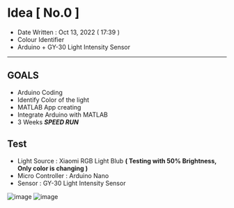 # Idea [ No.0 ]
- Date Written : Oct 13, 2022 ( 17:39 )
- Colour Identifier 
- Arduino + GY-30 Light Intensity Sensor

* * *

## GOALS
- Arduino Coding
- Identify Color of the light
- MATLAB App creating
- Integrate Arduino with MATLAB
- 3 Weeks ***SPEED RUN***

## Test
- Light Source     : Xiaomi RGB Light Blub   **( Testing with 50% Brightness, Only color is changing )**
- Micro Controller : Arduino Nano
- Sensor           : GY-30 Light Intensity Sensor

![image](https://user-images.githubusercontent.com/109336369/195576690-99d8ba17-a8eb-4f2a-98e4-c14c48b8012f.png)
![image](https://user-images.githubusercontent.com/109336369/195576744-92ef8d92-5f4d-4adb-ba45-c22591badcb9.png)




